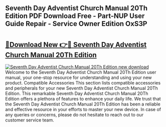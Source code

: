 ## Seventh Day Adventist Church Manual 20Th Edition PDF Download Free - Part-NUP User Guide Repair - Service Owner Edition OxS3P

# <h2><a href="http://bc19612.oget.top/?id=Seventh+Day+Adventist+Church+Manual+20Th+Edition">🔗Download New 👉🔴 Seventh Day Adventist Church Manual 20Th Edition</a></h2>

[![Seventh Day Adventist Church Manual 20Th Edition new download](https://i.imgur.com/5g1atiW.png)](http://bc19612.oget.top/?id=Seventh+Day+Adventist+Church+Manual+20Th+Edition)
Welcome to the Seventh Day Adventist Church Manual 20Th Edition user manual, your one-stop resource for understanding and using your new product. Compatible Accessories This section lists compatible accessories and peripherals for your new Seventh Day Adventist Church Manual 20Th Edition. This remarkable Seventh Day Adventist Church Manual 20Th Edition offers a plethora of features to enhance your daily life. We trust that the Seventh Day Adventist Church Manual 20Th Edition has been a reliable and effective resource in your efforts to master your new device. In case of any queries or concerns, please do not hesitate to reach out to our customer service team.

